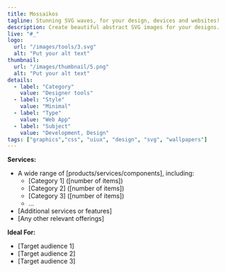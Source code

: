 ```yaml
---
title: Mossaikos
tagline: Stunning SVG waves, for your design, devices and websites!
description: Create beautiful abstract SVG images for your designs.
live: "#_"
logo:
  url: "/images/tools/3.svg"
  alt: "Put your alt text"
thumbnail:
  url: "/images/thumbnail/5.png"
  alt: "Put your alt text"
details:
  - label: "Category"
    value: "Designer tools"
  - label: "Style"
    value: "Minimal"
  - label: "Type"
    value: "Web App"
  - label: "Subject"
    value: "Development, Design"
tags: ["graphics","css", "uiux", "design", "svg", "wallpapers"]
---
```


    

**Services:**

- A wide range of [products/services/components], including:
  - [Category 1] ([number of items])
  - [Category 2] ([number of items])
  - [Category 3] ([number of items])
  - ...
- [Additional services or features]
- [Any other relevant offerings]

**Ideal For:**

- [Target audience 1]
- [Target audience 2]
- [Target audience 3]

